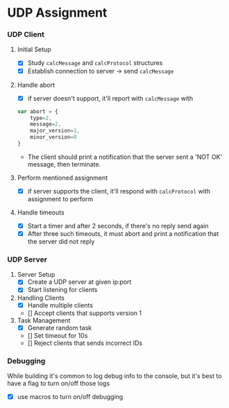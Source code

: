 # UDP Assignment

### UDP Client

1. Initial Setup

   - [x] Study `calcMessage` and `calcProtocol` structures
   - [x] Establish connection to server -> send `calcMessage`

2. Handle abort

   - [x] if server doesn't support, it'll report with `calcMessage` with

   ```js
   var abort = {
       type=2,
       message=2,
       major_version=1,
       minor_version=0
   }
   ```

   - The client should print a notification that the server sent a 'NOT OK' message, then terminate.

3. Perform mentioned assignment

   - [x] if server supports the client, it'll respond with `calcProtocol` with assignment to perform

4. Handle timeouts

   - [x] Start a timer and after 2 seconds, if there's no reply send again
   - [x] After three such timeouts, it must abort and print a notification that the server did not reply

### UDP Server

1. Server Setup
   - [x] Create a UDP server at given ip:port
   - [x] Start listening for clients
2. Handling Clients
   - [x] Handle multiple clients
   - [] Accept clients that supports version 1
3. Task Management
    - [x] Generate random task
    - [] Set timeout for 10s
    - [] Reject clients that sends incorrect IDs 


### Debugging

While building it's common to log debug info to the console,
but it's best to have a flag to turn on/off those logs

- [x] use macros to turn on/off debugging
